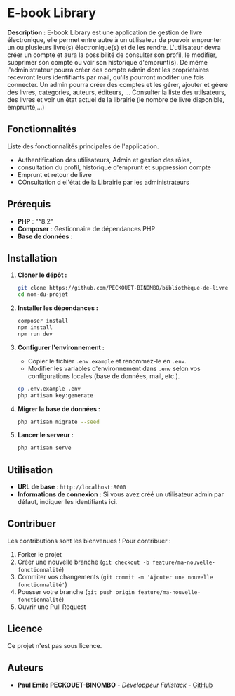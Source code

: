 # E-book Library

**Description :**
E-book Library est une application de gestion de livre électronique, elle permet entre autre à un utilisateur de pouvoir emprunter un ou plusieurs livre(s) électronique(s) et de les rendre. L'utilisateur devra créer un compte et aura la possibilité de consulter son profil, le modifier, supprimer son compte ou voir son historique d'emprunt(s). De même l'administrateur pourra créer des compte admin dont les proprietaires recevront leurs identifiants par mail, qu'ils pourront modifer une fois connecter. Un admin pourra créer des comptes et les gérer, ajouter et géere des livres, categories, auteurs, éditeurs, ... Consulter la liste des utilsateurs, des livres et voir un état actuel de la librairie (le nombre de livre disponible, emprunté,...)

## Fonctionnalités

Liste des fonctionnalités principales de l'application.
- Authentification des utilisateurs, Admin et gestion des rôles,
- consultation du profil, historique d'emprunt et suppression compte
- Emprunt et retour de livre
- COnsultation d el'état de la Librairie par les administrateurs
## Prérequis

- **PHP** : "^8.2"
- **Composer** : Gestionnaire de dépendances PHP
- **Base de données** : 

## Installation

1. **Cloner le dépôt :**
   ```bash
   git clone https://github.com/PECKOUET-BINOMBO/bibliothèque-de-livres-électroniques.git
   cd nom-du-projet
   ```

2. **Installer les dépendances :**
   ```bash
   composer install
   npm install
   npm run dev
   ```

3. **Configurer l'environnement :**
   - Copier le fichier `.env.example` et renommez-le en `.env`.
   - Modifier les variables d'environnement dans `.env` selon vos configurations locales (base de données, mail, etc.).

   ```bash
   cp .env.example .env
   php artisan key:generate
   ```

4. **Migrer la base de données :**
   ```bash
   php artisan migrate --seed
   ```

5. **Lancer le serveur :**
   ```bash
   php artisan serve
   ```

## Utilisation

- **URL de base** : `http://localhost:8000`
- **Informations de connexion :** Si vous avez créé un utilisateur admin par défaut, indiquer les identifiants ici.


## Contribuer

Les contributions sont les bienvenues ! Pour contribuer :

1. Forker le projet
2. Créer une nouvelle branche (`git checkout -b feature/ma-nouvelle-fonctionnalité`)
3. Commiter vos changements (`git commit -m 'Ajouter une nouvelle fonctionnalité'`)
4. Pousser votre branche (`git push origin feature/ma-nouvelle-fonctionnalité`)
5. Ouvrir une Pull Request

## Licence

Ce projet n'est pas sous licence.

## Auteurs

- **Paul Emile PECKOUET-BINOMBO** - *Developpeur Fullstack* - [GitHub](https://github.com/PECKOUET-BINOMBO)


